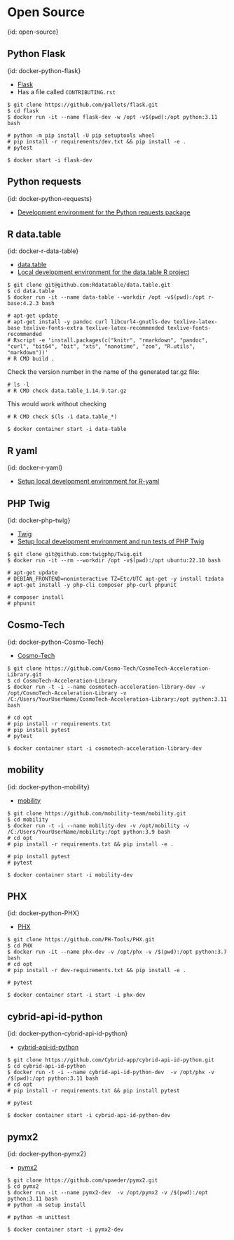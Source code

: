 # Open Source
{id: open-source}


## Python Flask
{id: docker-python-flask}


* [Flask](https://github.com/pallets/flask)
* Has a file called `CONTRIBUTING.rst`

```
$ git clone https://github.com/pallets/flask.git
$ cd flask
$ docker run -it --name flask-dev -w /opt -v$(pwd):/opt python:3.11 bash

# python -m pip install -U pip setuptools wheel
# pip install -r requirements/dev.txt && pip install -e .
# pytest
```

```
$ docker start -i flask-dev
```

## Python requests
{id: docker-python-requests}

* [Development environment for the Python requests package](https://dev.to/szabgab/development-environment-for-the-python-requests-package-eae)

## R data.table
{id: docker-r-data-table}

* [data.table]()
* [Local development environment for the data.table R project](https://dev.to/szabgab/local-development-environment-for-the-datatable-r-project-5fhb)

```
$ git clone git@github.com:Rdatatable/data.table.git
$ cd data.table
$ docker run -it --name data-table --workdir /opt -v$(pwd):/opt r-base:4.2.3 bash

# apt-get update
# apt-get install -y pandoc curl libcurl4-gnutls-dev texlive-latex-base texlive-fonts-extra texlive-latex-recommended texlive-fonts-recommended
# Rscript -e 'install.packages(c("knitr", "rmarkdown", "pandoc", "curl", "bit64", "bit", "xts", "nanotime", "zoo", "R.utils", "markdown"))'
# R CMD build .
```

Check the version number in the name of the generated tar.gz file:

```
# ls -l
# R CMD check data.table_1.14.9.tar.gz
```

This would work without checking

```
# R CMD check $(ls -1 data.table_*)
```


```
$ docker container start -i data-table
```

## R yaml
{id: docker-r-yaml}

* [Setup local development environment for R-yaml](https://dev.to/szabgab/setup-local-development-environment-for-r-yaml-5ejc)


## PHP Twig
{id: docker-php-twig}

* [Twig](https://github.com/twigphp/Twig)
* [Setup local development environment and run tests of PHP Twig](https://dev.to/szabgab/setup-local-development-environment-and-run-tests-of-php-twig-34d3)

```
$ git clone git@github.com:twigphp/Twig.git
$ docker run -it --rm --workdir /opt -v$(pwd):/opt ubuntu:22.10 bash

# apt-get update
# DEBIAN_FRONTEND=noninteractive TZ=Etc/UTC apt-get -y install tzdata
# apt-get install -y php-cli composer php-curl phpunit

# composer install
# phpunit
```

## Cosmo-Tech
{id: docker-python-Cosmo-Tech}


* [Cosmo-Tech](https://github.com/Cosmo-Tech/CosmoTech-Acceleration-Library)

```
$ git clone https://github.com/Cosmo-Tech/CosmoTech-Acceleration-Library.git
$ cd CosmoTech-Acceleration-Library
$ docker run -t -i --name cosmotech-acceleration-library-dev -v /opt/CosmoTech-Acceleration-Library -v /C:/Users/YourUserName/CosmoTech-Acceleration-Library:/opt python:3.11 bash

# cd opt
# pip install -r requirements.txt
# pip install pytest
# pytest
```

```
$ docker container start -i cosmotech-acceleration-library-dev
```

## mobility
{id: docker-python-mobility}


* [mobility](https://github.com/mobility-team/mobility)
```
$ git clone https://github.com/mobility-team/mobility.git
$ cd mobility
$ docker run -t -i --name mobility-dev -v /opt/mobility -v /C:/Users/YourUserName/mobility:/opt python:3.9 bash
# cd opt
# pip install -r requirements.txt && pip install -e .

# pip install pytest
# pytest
```

```
$ docker container start -i mobility-dev
```

## PHX
{id: docker-python-PHX}


* [PHX](https://github.com/PH-Tools/PHX)
```
$ git clone https://github.com/PH-Tools/PHX.git
$ cd PHX
$ docker run -it --name phx-dev -v /opt/phx -v /$(pwd):/opt python:3.7 bash
# cd opt
# pip install -r dev-requirements.txt && pip install -e . 

# pytest
```

```
$ docker container start -i start -i phx-dev
```

## cybrid-api-id-python
{id: docker-python-cybrid-api-id-python}


* [cybrid-api-id-python](https://github.com/Cybrid-app/cybrid-api-id-python)
```
$ git clone https://github.com/Cybrid-app/cybrid-api-id-python.git
$ cd cybrid-api-id-python
$ docker run -t -i --name cybrid-api-id-python-dev  -v /opt/phx -v /$(pwd):/opt python:3.11 bash
# cd opt
# pip install -r requirements.txt && pip install pytest 

# pytest
```

```
$ docker container start -i cybrid-api-id-python-dev
```

## pymx2
{id: docker-python-pymx2}


* [pymx2](https://github.com/vpaeder/pymx2)
```
$ git clone https://github.com/vpaeder/pymx2.git
$ cd pymx2
$ docker run -it --name pymx2-dev  -v /opt/pymx2 -v /$(pwd):/opt python:3.11 bash
# python -m setup install

# python -m unittest
```

```
$ docker container start -i pymx2-dev
```



